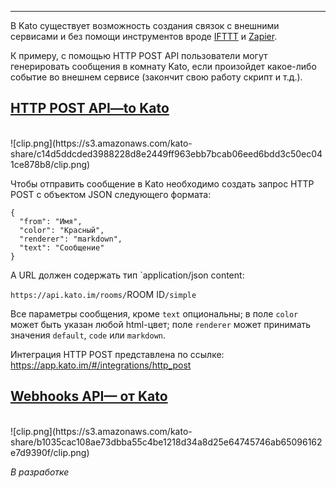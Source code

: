 ***

В Kato существует возможность создания связок с внешними сервисами и без помощи инструментов вроде [IFTTT](/articles/ru/fun/ifttt-integration) и [Zapier](/articles/ru/power-users/integrations#zapier).

К примеру, с помощью HTTP POST API пользователи могут генерировать сообщения в комнату Kato, если произойдет какое-либо событие во внешнем сервисе (закончит свою работу скрипт и т.д.).

## <a href="#http-post-api" name="http-post-api">HTTP POST API&#8212;to Kato</a>
<br />
![clip.png](https://s3.amazonaws.com/kato-share/c14d5ddcded3988228d8e2449ff963ebb7bcab06eed6bdd3c50ec041ce878b8/clip.png)

Чтобы отправить сообщение в Kato необходимо создать запрос HTTP POST с объектом JSON следующего формата:

    {
      "from": "Имя",
      "color": "Красный",
      "renderer": "markdown",
      "text": "Сообщение"
    }

А URL должен содержать тип `application/json content:

`https://api.kato.im/rooms/`ROOM ID`/simple`

Все параметры сообщения, кроме `text` опциональны; в поле `color` может быть указан любой html-цвет; поле `renderer` может принимать значения `default`, `code` или `markdown`.

Интеграция HTTP POST представлена по ссылке: <a href="https://app.kato.im/#/integrations/http_post" target="_blank">https://app.kato.im/#/integrations/http_post</a>

## <a href="#webhooks-api" name="webhooks-api">Webhooks API&#8212; от Kato</a>
<br />
![clip.png](https://s3.amazonaws.com/kato-share/b1035cac108ae73dbba55c4be1218d34a8d25e64745746ab65096162e7d9390f/clip.png)

_В разработке_

<!--
Для каждой комнаты Kato могут быть сконфигурированы вызовы Webhook.

Webhooks can be configured for any Kato room. You can get started by navigating to this link: <a href="https://app.kato.im/#/integrations/webhooks" target="_blank">https://app.kato.im/#/integrations/webhooks</a>

After you configure Webhook URLs, when messages are typed into room (by a human, not a robot), HTTP POST requests are sent to each of the URLs. Your service has to expect a request with a JSON body that contains an array of one or more messages:

    [{
      "timestamp": <string: timestamp in ISO 8601 format>,
      "sequence": <number: monotonically increasing sequence>,
      "id": <string: message ID>,
      "to":
      {
        "id": <string: room ID>,
        "name": <string: room name>
      },
      "from":
      {
        "id": <string: author's account ID>,
        "email": <string: author's verified email address>,
        "name": <string: author's display name>
      },
      "renderer": <null or string: "markdown" or "code">,
      "text": <string: content of message>
    }, …]

Your service should respond with status code `200`. It can optionally include `Content-Type: application/json` and a response JSON body using this format:

    {
      "feedback_messages":
      [{
        "from": <string: display name of responding robot>,
        "text": <string: content of response message>
      }, …]
    }

The `from` field is optional. If it is not specified, `Webhook Feedback` is used.

Feedback messages using this format are posted to the room. **Note**: Feedback messages don't generate additional webhook requests, so you can't cause an infinite loop this way.

If your service responds with status code `410`, the webhook is deleted immediately. **Note**: If, after 3 attempts, the server fails to handle the POST request, or returns a status code other than `2xx`, the webhook is deleted, and a warning message from `Webhook Feedback` is posted to this room.

If you have any questions about the Kato API, please send us a note in your <a href="https://app.kato.im/#/rooms/support" target="_blank">Kato support room</a>.
-->
